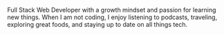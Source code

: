 
Full Stack Web Developer with a growth mindset and passion for learning new things. When I am not coding, I enjoy listening to podcasts, traveling, exploring great foods, and staying up to date on all things tech. 


